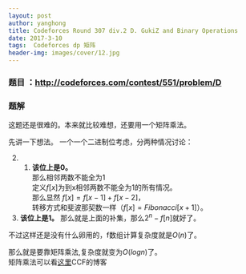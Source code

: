 ```yaml
---
layout: post
author: yanghong
title: Codeforces Round 307 div.2 D. GukiZ and Binary Operations
date: 2017-3-10
tags:  Codeforces dp 矩阵
header-img: images/cover/12.jpg
---
```



### 题目 ：http://codeforces.com/contest/551/problem/D



### 题解

这题还是很难的。本来就比较难想，还要用一个矩阵乘法。

先讲一下想法。
一个一个二进制位考虑，分两种情况讨论：



<!--more-->



2. 1. <strong>该位上是0。</strong> <br>那么相邻两数不能全为1<br>定义$f[x]$为到x相邻两数不能全为1的所有情况。<br>那么显然 $f[x]=f[x-1]+f[x-2]$，<br>转移方式和斐波那契数一样（$f[x]=Fibonacci[x+1]$）。
3. <strong>该位上是1。</strong> 那么就是上面的补集，那么$2^n-f[n]$就好了。

不过这样还是没有什么卵用的，f数组计算复杂度就是$O(n)$了。

那么就是要靠矩阵乘法,复杂度就变为$O(logn)$了。<br>
矩阵乘法可以看[这里](http://blog.csdn.net/ccf15068475758/article/details/52846726)CCF的博客
